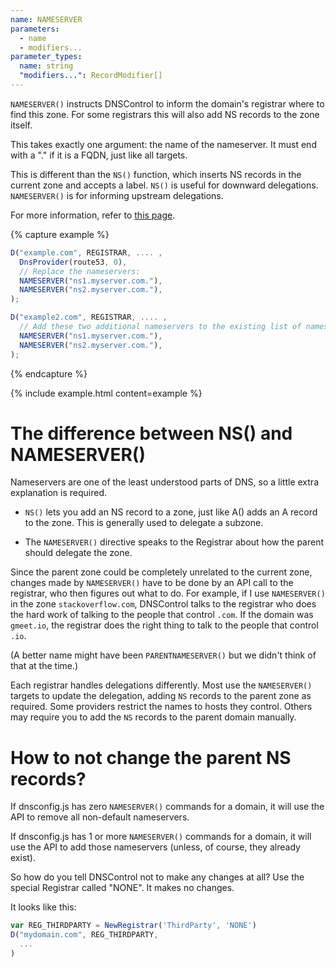 ```yaml
---
name: NAMESERVER
parameters:
  - name
  - modifiers...
parameter_types:
  name: string
  "modifiers...": RecordModifier[]
---
```


`NAMESERVER()` instructs DNSControl to inform the domain's registrar where to find this zone.
For some registrars this will also add NS records to the zone itself.

This takes exactly one argument: the name of the nameserver. It must end with
a "." if it is a FQDN, just like all targets.

This is different than the `NS()` function, which inserts NS records
in the current zone and accepts a label. `NS()` is useful for downward
delegations. `NAMESERVER()` is for informing upstream delegations.

For more information, refer to [this page](../../nameservers.md).

{% capture example %}
```javascript
D("example.com", REGISTRAR, .... ,
  DnsProvider(route53, 0),
  // Replace the nameservers:
  NAMESERVER("ns1.myserver.com."),
  NAMESERVER("ns2.myserver.com."),
);

D("example2.com", REGISTRAR, .... ,
  // Add these two additional nameservers to the existing list of nameservers.
  NAMESERVER("ns1.myserver.com."),
  NAMESERVER("ns2.myserver.com."),
);
```
{% endcapture %}

{% include example.html content=example %}


# The difference between NS() and NAMESERVER()

Nameservers are one of the least
understood parts of DNS, so a little extra explanation is required.

* `NS()` lets you add an NS record to a zone, just like A() adds an A
  record to the zone. This is generally used to delegate a subzone.

* The `NAMESERVER()` directive speaks to the Registrar about how the parent should delegate the zone.

Since the parent zone could be completely unrelated to the current
zone, changes made by `NAMESERVER()` have to be done by an API call to
the registrar, who then figures out what to do. For example, if I
use `NAMESERVER()` in the zone `stackoverflow.com`, DNSControl talks to
the registrar who does the hard work of talking to the people that
control `.com`.  If the domain was `gmeet.io`, the registrar does
the right thing to talk to the people that control `.io`.

(A better name might have been `PARENTNAMESERVER()` but we didn't
think of that at the time.)

Each registrar handles delegations differently.  Most use
the `NAMESERVER()` targets to update the delegation, adding
`NS` records to the parent zone as required.
Some providers restrict the names to hosts they control.
Others may require you to add the `NS` records to the parent domain
manually.

# How to not change the parent NS records?

If dnsconfig.js has zero `NAMESERVER()` commands for a domain, it will
use the API to remove all non-default nameservers.

If dnsconfig.js has 1 or more `NAMESERVER()` commands for a domain, it
will use the API to add those nameservers (unless, of course,
they already exist).

So how do you tell DNSControl not to make any changes at all?  Use the
special Registrar called "NONE". It makes no changes.

It looks like this:

```javascript
var REG_THIRDPARTY = NewRegistrar('ThirdParty', 'NONE')
D("mydomain.com", REG_THIRDPARTY,
  ...
)
```
